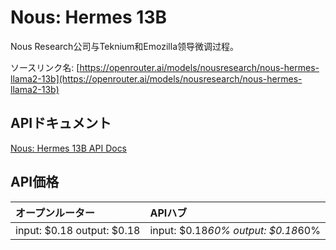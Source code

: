 # Nous: Hermes 13B

Nous Research公司与Teknium和Emozilla领导微调过程。

ソースリンク名: [https://openrouter.ai/models/nousresearch/nous-hermes-llama2-13b](https://openrouter.ai/models/nousresearch/nous-hermes-llama2-13b)

## APIドキュメント

[Nous: Hermes 13B API Docs](../apis/ja/Nous:_Hermes_13B.md)

## API価格

| オープンルーター | APIハブ |
|:---|:---|
| input: $0.18 output: $0.18 | input: $0.18*60% output: $0.18*60% |
